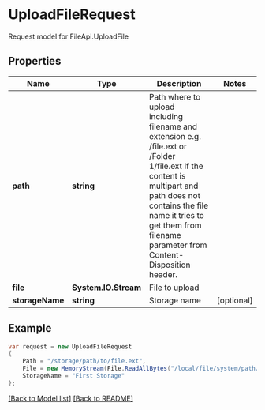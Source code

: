 
# UploadFileRequest

Request model for FileApi.UploadFile

## Properties

Name | Type | Description  | Notes
------------- | ------------- | ------------- | -------------
**path** | **string**| Path where to upload including filename and extension e.g. /file.ext or /Folder 1/file.ext             If the content is multipart and path does not contains the file name it tries to get them from filename parameter             from Content-Disposition header.              | 
**file** | **System.IO.Stream**| File to upload | 
**storageName** | **string**| Storage name | [optional] 

## Example
```csharp
var request = new UploadFileRequest
{ 
    Path = "/storage/path/to/file.ext",
    File = new MemoryStream(File.ReadAllBytes("/local/file/system/path/to/file.ext")),
    StorageName = "First Storage"
};
```

[[Back to Model list]](Models.md) [[Back to README]](README.md)
